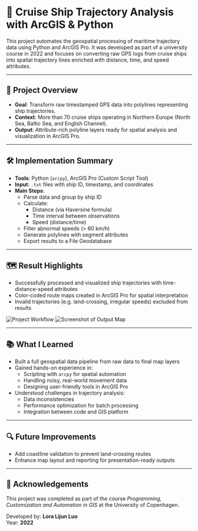 # 🚢 Cruise Ship Trajectory Analysis with ArcGIS & Python

This project automates the geospatial processing of maritime trajectory data using Python and ArcGIS Pro. It was developed as part of a university course in 2022 and focuses on converting raw GPS logs from cruise ships into spatial trajectory lines enriched with distance, time, and speed attributes.

---

## 📌 Project Overview

- **Goal**: Transform raw timestamped GPS data into polylines representing ship trajectories.
- **Context**: More than 70 cruise ships operating in Northern Europe (North Sea, Baltic Sea, and English Channel).
- **Output**: Attribute-rich polyline layers ready for spatial analysis and visualization in ArcGIS Pro.

---

## 🛠️ Implementation Summary

- **Tools**: Python (`arcpy`), ArcGIS Pro (Custom Script Tool)
- **Input**: `.txt` files with ship ID, timestamp, and coordinates
- **Main Steps**:
  - Parse data and group by ship ID
  - Calculate:
    - Distance (via Haversine formula)
    - Time interval between observations
    - Speed (distance/time)
  - Filter abnormal speeds (> 60 km/h)
  - Generate polylines with segment attributes
  - Export results to a File Geodatabase

---

## 🗺️ Result Highlights

- Successfully processed and visualized ship trajectories with time-distance-speed attributes
- Color-coded route maps created in ArcGIS Pro for spatial interpretation
- Invalid trajectories (e.g. land-crossing, irregular speeds) excluded from results

![Project Workflow](documentation/fig1_workflow.png)
![Screenshot of Output Map](documentation/output_map_example.jpg)

---

## 📚 What I Learned

- Built a full geospatial data pipeline from raw data to final map layers
- Gained hands-on experience in:
  - Scripting with `arcpy` for spatial automation
  - Handling noisy, real-world movement data
  - Designing user-friendly tools in ArcGIS Pro
- Understood challenges in trajectory analysis:
  - Data inconsistencies
  - Performance optimization for batch processing
  - Integration between code and GIS platform

---

## 🔍 Future Improvements

- Add coastline validation to prevent land-crossing routes
- Enhance map layout and reporting for presentation-ready outputs

---

## 📝 Acknowledgements

This project was completed as part of the course *Programming, Customization and Automation in GIS* at the University of Copenhagen.

Developed by: **Lora Lijun Luo**  
Year: **2022**
